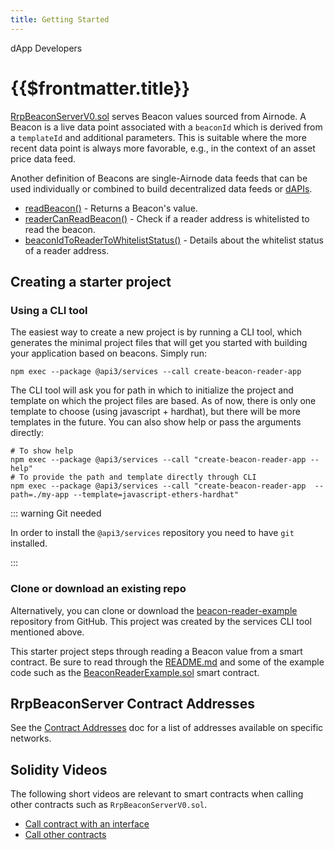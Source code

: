```yaml
---
title: Getting Started
---
```


<TitleSpan>dApp Developers</TitleSpan>

# {{$frontmatter.title}}

<VersionWarning/>

<TocHeader />
<TOC class="table-of-contents" :include-level="[2,3]" />

[RrpBeaconServerV0.sol](https://github.com/api3dao/airnode/blob/v0.6/packages/airnode-protocol/contracts/rrp/requesters/RrpBeaconServerV0.sol)
serves Beacon values sourced from Airnode. A Beacon is a live data point
associated with a `beaconId` which is derived from a `templateId` and additional
parameters. This is suitable where the more recent data point is always more
favorable, e.g., in the context of an asset price data feed.

Another definition of Beacons are single-Airnode data feeds that can be used
individually or combined to build decentralized data feeds or
[dAPIs](../#dapis-building-on-beacons).

- [readBeacon()](./read-beacon.md) - Returns a Beacon's value.
- [readerCanReadBeacon()](./reader-can-read-beacon.md) - Check if a reader
  address is whitelisted to read the beacon.
- [beaconIdToReaderToWhitelistStatus()](./beaconid-reader-whiteliststatus.md) -
  Details about the whitelist status of a reader address.

## Creating a starter project

### Using a CLI tool

The easiest way to create a new project is by running a CLI tool, which
generates the minimal project files that will get you started with building your
application based on beacons. Simply run:

```
npm exec --package @api3/services --call create-beacon-reader-app
```

The CLI tool will ask you for path in which to initialize the project and
template on which the project files are based. As of now, there is only one
template to choose (using javascript + hardhat), but there will be more
templates in the future. You can also show help or pass the arguments directly:

```
# To show help
npm exec --package @api3/services --call "create-beacon-reader-app --help"
# To provide the path and template directly through CLI
npm exec --package @api3/services --call "create-beacon-reader-app  --path=./my-app --template=javascript-ethers-hardhat"
```

::: warning Git needed

In order to install the `@api3/services` repository you need to have `git`
installed.

:::

### Clone or download an existing repo

Alternatively, you can clone or download the
[beacon-reader-example](https://github.com/api3dao/beacon-reader-example)
repository from GitHub. This project was created by the services CLI tool
mentioned above.

This starter project steps through reading a Beacon value from a smart contract.
Be sure to read through the
[README.md](https://github.com/api3dao/beacon-reader-example/blob/main/README.md)
and some of the example code such as the
[BeaconReaderExample.sol](https://github.com/api3dao/beacon-reader-example/blob/main/contracts/BeaconReaderExample.sol)
smart contract.

## RrpBeaconServer Contract Addresses

See the [Contract Addresses](../reference/contract-addresses.md) doc for a list
of addresses available on specific networks.

## Solidity Videos

The following short videos are relevant to smart contracts when calling other
contracts such as `RrpBeaconServerV0.sol`.

- [Call contract with an interface](https://www.youtube.com/watch?v=tbjyc-VQaQo)
- [Call other contracts](https://www.youtube.com/watch?v=6aQErpWPLbk)
